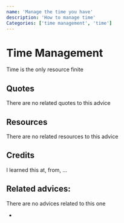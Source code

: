 ```yaml
---
name: 'Manage the time you have'
description: 'How to manage time'
Categories: ['time management', 'time']
---
```

# Time Management

Time is the only resource finite

## Quotes

<!-- TODO: Add related quotes here if there are-->
There are no related quotes to this advice

## Resources

<!-- TODO: Add Resources here if there are-->
There are no related resources to this advice

## Credits

<!-- TODO: Add Where I learned this-->
I learned this at, from, ...

## Related advices:
There are no advices related to this one

- []()

